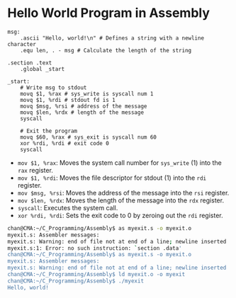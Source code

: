 # Hello World Program in Assembly

```assembly
msg:
    .ascii "Hello, world!\n" # Defines a string with a newline character
    .equ len, . - msg # Calculate the length of the string

.section .text
    .global _start

_start:
    # Write msg to stdout
    movq $1, %rax # sys_write is syscall num 1
    movq $1, %rdi # stdout fd is 1
    movq $msg, %rsi # address of the message
    movq $len, %rdx # length of the message
    syscall

    # Exit the program
    movq $60, %rax # sys_exit is syscall num 60
    xor %rdi, %rdi # exit code 0
    syscall
```

- `mov $1, %rax`: Moves the system call number for `sys_write` (1) into the `rax` register.
- `mov $1, %rdi`: Moves the file descriptor for stdout (1) into the `rdi` register.
- `mov $msg, %rsi`: Moves the address of the message into the `rsi` register.
- `mov $len, %rdx`: Moves the length of the message into the `rdx` register.
- `syscall`: Executes the system call.
- `xor %rdi, %rdi`: Sets the exit code to 0 by zeroing out the `rdi` register.

```sh
chan@CMA:~/C_Programming/Assembly$ as myexit.s -o myexit.o
myexit.s: Assembler messages:
myexit.s: Warning: end of file not at end of a line; newline inserted
myexit.s:1: Error: no such instruction: `section .data'
chan@CMA:~/C_Programming/Assembly$ as myexit.s -o myexit.o
myexit.s: Assembler messages:
myexit.s: Warning: end of file not at end of a line; newline inserted
chan@CMA:~/C_Programming/Assembly$ ld myexit.o -o myexit
chan@CMA:~/C_Programming/Assembly$ ./myexit
Hello, world!
```

